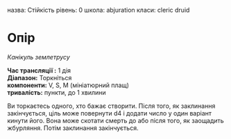назва: Стійкість рівень: 0 школа: abjuration класи: cleric druid

# Опір
_Канікуль землетрусу_

**Час трансляції :** 1 дія    
**Діапазон:** Торкніться    
**компоненти:** V, S, М (мініатюрний плащ)    
**тривалість:** пункти, до 1 хвилини

Ви торкаєтесь одного, хто бажає створити. Після того, як заклинання закінчується, ціль може повернути d4 і додати число у один варіант кинути його. Вона може скотати смерть до або після того, як заощадить жбурляння. Потім заклинання закінчується. 